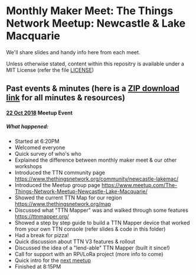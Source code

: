 # Monthly Maker Meet: The Things Network Meetup: Newcastle & Lake Macquarie

We'll share slides and handy info here from each meet. 

Unless otherwise stated, content within this repositry is available under a MIT License (refer the file [LICENSE](https://github.com/MakerMeets/ttn/blob/master/LICENSE))

## Past events & minutes (here is a [ZIP download link](https://github.com/MakerMeets/ttn/archive/master.zip) for all minutes & resources)

#### [22 Oct 2018](https://github.com/MakerMeets/ttn/tree/master/2018-10-22%20Maker%20Meet%20(Graham%20%26%20TTN%20Mapper)) Meetup Event

##### What happened:

- Started at 6:20PM
- Welcomed everyone
- Quick survey of who's who
- Explained the difference between monthly maker meet & our other workshops
- Introduced the TTN community page https://www.thethingsnetwork.org/community/newcastle-lakemac/
- Introduced the Meetup group page https://www.meetup.com/The-Things-Network-Meetup-Newcastle-Lake-Macquarie/
- Showed the current TTN Map for our region https://www.thethingsnetwork.org/map
- Discussed what "TTN Mapper" was and walked through some features https://ttnmapper.org/
- Showed a step by step guide to build a TTN Mapper device that worked from your own TTN console (refer slides & code in this folder)
- Had a break for pizza!
- Quick discussion about TTN V3 features & rollout
- Discussed the idea of a "lend-able" TTN Mapper (built it since!)
- Call for support with an RPi/LoRa project (more info to come)
- Quick intro for the [next meetup](https://www.meetup.com/The-Things-Network-Meetup-Newcastle-Lake-Macquarie/)
- Finished at 8:15PM
